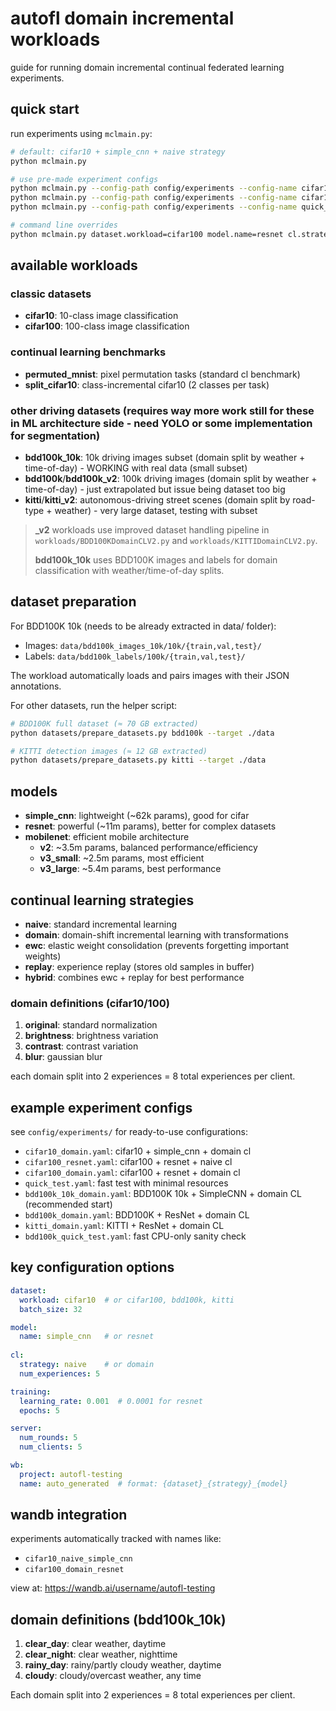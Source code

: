 # autofl domain incremental workloads

guide for running domain incremental continual federated learning experiments.

## quick start

run experiments using `mclmain.py`:

```bash
# default: cifar10 + simple_cnn + naive strategy
python mclmain.py

# use pre-made experiment configs
python mclmain.py --config-path config/experiments --config-name cifar10_domain
python mclmain.py --config-path config/experiments --config-name cifar100_resnet
python mclmain.py --config-path config/experiments --config-name quick_test

# command line overrides
python mclmain.py dataset.workload=cifar100 model.name=resnet cl.strategy=domain
```

## available workloads

### classic datasets
- **cifar10**: 10-class image classification
- **cifar100**: 100-class image classification

### continual learning benchmarks
- **permuted_mnist**: pixel permutation tasks (standard cl benchmark)
- **split_cifar10**: class-incremental cifar10 (2 classes per task)

### other driving datasets   (requires way more work still for these in ML architecture side - need YOLO or some implementation for segmentation)
- **bdd100k_10k**: 10k driving images subset (domain split by weather + time-of-day) - WORKING with real data (small subset)
- **bdd100k**/**bdd100k_v2**: 100k driving images (domain split by weather + time-of-day) - just extrapolated but issue being dataset too big
- **kitti**/**kitti_v2**: autonomous-driving street scenes (domain split by road-type + weather) - very large dataset, testing with subset

> **_v2** workloads use improved dataset handling pipeline in `workloads/BDD100KDomainCLV2.py` and `workloads/KITTIDomainCLV2.py`.
> 
> **bdd100k_10k** uses BDD100K images and labels for domain classification with weather/time-of-day splits.

## dataset preparation

For BDD100K 10k (needs to be already extracted in data/ folder):
- Images: `data/bdd100k_images_10k/10k/{train,val,test}/`
- Labels: `data/bdd100k_labels/100k/{train,val,test}/`

The workload automatically loads and pairs images with their JSON annotations.

For other datasets, run the helper script:

```bash
# BDD100K full dataset (≈ 70 GB extracted)
python datasets/prepare_datasets.py bdd100k --target ./data

# KITTI detection images (≈ 12 GB extracted)
python datasets/prepare_datasets.py kitti --target ./data
```

## models

- **simple_cnn**: lightweight (~62k params), good for cifar
- **resnet**: powerful (~11m params), better for complex datasets  
- **mobilenet**: efficient mobile architecture
  - **v2**: ~3.5m params, balanced performance/efficiency
  - **v3_small**: ~2.5m params, most efficient
  - **v3_large**: ~5.4m params, best performance

## continual learning strategies

- **naive**: standard incremental learning
- **domain**: domain-shift incremental learning with transformations
- **ewc**: elastic weight consolidation (prevents forgetting important weights)
- **replay**: experience replay (stores old samples in buffer)  
- **hybrid**: combines ewc + replay for best performance

### domain definitions (cifar10/100)
1. **original**: standard normalization
2. **brightness**: brightness variation
3. **contrast**: contrast variation  
4. **blur**: gaussian blur

each domain split into 2 experiences = 8 total experiences per client.

## example experiment configs

see `config/experiments/` for ready-to-use configurations:

- `cifar10_domain.yaml`: cifar10 + simple_cnn + domain cl
- `cifar100_resnet.yaml`: cifar100 + resnet + naive cl  
- `cifar100_domain.yaml`: cifar100 + resnet + domain cl
- `quick_test.yaml`: fast test with minimal resources
- `bdd100k_10k_domain.yaml`: BDD100K 10k + SimpleCNN + domain CL (recommended start)
- `bdd100k_domain.yaml`: BDD100K + ResNet + domain CL
- `kitti_domain.yaml`: KITTI + ResNet + domain CL
- `bdd100k_quick_test.yaml`: fast CPU-only sanity check

## key configuration options

```yaml
dataset:
  workload: cifar10  # or cifar100, bdd100k, kitti
  batch_size: 32

model:
  name: simple_cnn   # or resnet
  
cl:
  strategy: naive    # or domain
  num_experiences: 5

training:
  learning_rate: 0.001  # 0.0001 for resnet
  epochs: 5

server:
  num_rounds: 5
  num_clients: 5

wb:
  project: autofl-testing
  name: auto_generated  # format: {dataset}_{strategy}_{model}
```

## wandb integration

experiments automatically tracked with names like:
- `cifar10_naive_simple_cnn`
- `cifar100_domain_resnet`

view at: https://wandb.ai/username/autofl-testing

## domain definitions (bdd100k_10k)

1. **clear_day**: clear weather, daytime
2. **clear_night**: clear weather, nighttime 
3. **rainy_day**: rainy/partly cloudy weather, daytime
4. **cloudy**: cloudy/overcast weather, any time

Each domain split into 2 experiences = 8 total experiences per client. 